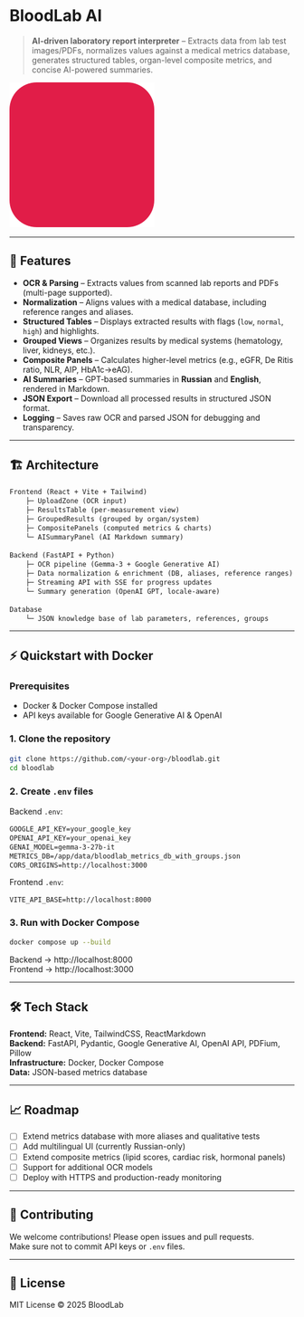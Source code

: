 # BloodLab AI

> **AI-driven laboratory report interpreter** – Extracts data from lab test images/PDFs, normalizes values against a medical metrics database, generates structured tables, organ-level composite metrics, and concise AI-powered summaries.

![BloodLab Banner](bloodlab-app/docs/bloodlab_logo.svg)

---

## 🚀 Features

- **OCR & Parsing** – Extracts values from scanned lab reports and PDFs (multi-page supported).
- **Normalization** – Aligns values with a medical database, including reference ranges and aliases.
- **Structured Tables** – Displays extracted results with flags (`low`, `normal`, `high`) and highlights.
- **Grouped Views** – Organizes results by medical systems (hematology, liver, kidneys, etc.).
- **Composite Panels** – Calculates higher-level metrics (e.g., eGFR, De Ritis ratio, NLR, AIP, HbA1c→eAG).
- **AI Summaries** – GPT‑based summaries in **Russian** and **English**, rendered in Markdown.
- **JSON Export** – Download all processed results in structured JSON format.
- **Logging** – Saves raw OCR and parsed JSON for debugging and transparency.

---

## 🏗 Architecture

```
Frontend (React + Vite + Tailwind)
    ├─ UploadZone (OCR input)
    ├─ ResultsTable (per-measurement view)
    ├─ GroupedResults (grouped by organ/system)
    ├─ CompositePanels (computed metrics & charts)
    └─ AISummaryPanel (AI Markdown summary)

Backend (FastAPI + Python)
    ├─ OCR pipeline (Gemma-3 + Google Generative AI)
    ├─ Data normalization & enrichment (DB, aliases, reference ranges)
    ├─ Streaming API with SSE for progress updates
    └─ Summary generation (OpenAI GPT, locale-aware)

Database
    └─ JSON knowledge base of lab parameters, references, groups
```

---

## ⚡ Quickstart with Docker

### Prerequisites
- Docker & Docker Compose installed
- API keys available for Google Generative AI & OpenAI

### 1. Clone the repository
```bash
git clone https://github.com/<your-org>/bloodlab.git
cd bloodlab
```

### 2. Create `.env` files

Backend `.env`:
```env
GOOGLE_API_KEY=your_google_key
OPENAI_API_KEY=your_openai_key
GENAI_MODEL=gemma-3-27b-it
METRICS_DB=/app/data/bloodlab_metrics_db_with_groups.json
CORS_ORIGINS=http://localhost:3000
```

Frontend `.env`:
```env
VITE_API_BASE=http://localhost:8000
```

### 3. Run with Docker Compose
```bash
docker compose up --build
```

Backend → http://localhost:8000  
Frontend → http://localhost:3000

---

## 🛠 Tech Stack

**Frontend:** React, Vite, TailwindCSS, ReactMarkdown  
**Backend:** FastAPI, Pydantic, Google Generative AI, OpenAI API, PDFium, Pillow  
**Infrastructure:** Docker, Docker Compose  
**Data:** JSON-based metrics database

---

## 📈 Roadmap

- [ ] Extend metrics database with more aliases and qualitative tests
- [ ] Add multilingual UI (currently Russian-only)
- [ ] Extend composite metrics (lipid scores, cardiac risk, hormonal panels)
- [ ] Support for additional OCR models
- [ ] Deploy with HTTPS and production-ready monitoring

---

## 🤝 Contributing

We welcome contributions! Please open issues and pull requests.  
Make sure not to commit API keys or `.env` files.

---

## 📜 License

MIT License © 2025 BloodLab



